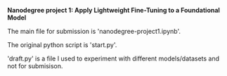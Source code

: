 **Nanodegree project 1: Apply Lightweight Fine-Tuning to a Foundational Model**

The main file for submission is 'nanodegree-project1.ipynb'.

The original python script is 'start.py'.

'draft.py' is a file I used to experiment with different models/datasets and not for submisison. 

